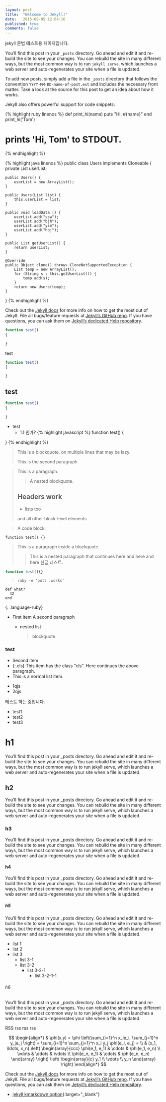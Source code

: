 ```yaml
---
layout: post
title:  "Welcome to Jekyll!"
date:   2015-09-05 12:04:16
published: true
comments: false
---
```


jekyll 문법 테스트용 페이지입니다.

You’ll find this post in your `_posts` directory. Go ahead and edit it and re-build the site to see your changes. You can rebuild the site in many different ways, but the most common way is to run `jekyll serve`, which launches a web server and auto-regenerates your site when a file is updated.

To add new posts, simply add a file in the `_posts` directory that follows the convention `YYYY-MM-DD-name-of-post.ext` and includes the necessary front matter. Take a look at the source for this post to get an idea about how it works.

Jekyll also offers powerful support for code snippets:


{% highlight ruby linenos %}
def print_hi(name)
	puts "Hi, #{name}"
end
print_hi('Tom')
# prints 'Hi, Tom' to STDOUT.
{% endhighlight %}

{% highlight java linenos %}
public class Users implements Cloneable {
    private List userList;

    public Users() {
        userList = new ArrayList();
    }

    public Users(List list) {
        this.userList = list;
    }

    public void loadData () {
        userList.add("ssw");
        userList.add("bjh");
        userList.add("ysm");
        userList.add("hoj");
    }

    public List getUserList() {
        return userList;
    }

    @Override
    public Object clone() throws CloneNotSupportedException {
        List temp = new ArrayList();
        for (String s : this.getUserList()) {
            temp.add(s);
        }
        return new Users(temp);
    }
}
{% endhighlight %}

Check out the [Jekyll docs][jekyll] for more info on how to get the most out of Jekyll. File all bugs/feature requests at [Jekyll’s GitHub repo][jekyll-gh]. If you have questions, you can ask them on [Jekyll’s dedicated Help repository][jekyll-help].

~~~ javascript
function test() 
{

}
~~~

test

~~~ javascript linenos
function test() 
{

}
~~~

## test

``` javascript
function test() 
{

}
```

- test
    - 1.1 인가?
{% highlight javascript %}
function test() 
{

}
{% endhighlight %}

> This is a blockquote.
>     on multiple lines
that may be lazy.
>
> This is the second paragraph

> This is a paragraph.
>
> > A nested blockquote.
>
> ## Headers work
>
> * lists too
>
> and all other block-level elements

> A code block:
>
> >
``` javscript
function test() {}
```
>

> This is a paragraph inside
a blockquote.
>
> > This is a nested paragraph
that continues here
> and here
> > and here 한글 테스트.

``` javascript
function test(){} 
```

>     ruby -e 'puts :works'

~~~
def what?
  42
end
~~~
{: .language-ruby}

- First item A second paragraph
  - nested list

    > blockquote

### test

* Second item
* {:.cls} This item has the class "cls".
  Here continues the above paragraph.
* This is a normal list item.
- 1qjs
- 2qjs

테스트 하는 중입니다.

- test1
- test2
- test3

# h1

You’ll find this post in your _posts directory. Go ahead and edit it and re-build the site to see your changes. You can rebuild the site in many different ways, but the most common way is to run jekyll serve, which launches a web server and auto-regenerates your site when a file is updated.

## h2

You’ll find this post in your _posts directory. Go ahead and edit it and re-build the site to see your changes. You can rebuild the site in many different ways, but the most common way is to run jekyll serve, which launches a web server and auto-regenerates your site when a file is updated.

### h3

You’ll find this post in your _posts directory. Go ahead and edit it and re-build the site to see your changes. You can rebuild the site in many different ways, but the most common way is to run jekyll serve, which launches a web server and auto-regenerates your site when a file is updated.

#### h4

You’ll find this post in your _posts directory. Go ahead and edit it and re-build the site to see your changes. You can rebuild the site in many different ways, but the most common way is to run jekyll serve, which launches a web server and auto-regenerates your site when a file is updated.

##### h5

You’ll find this post in your _posts directory. Go ahead and edit it and re-build the site to see your changes. You can rebuild the site in many different ways, but the most common way is to run jekyll serve, which launches a web server and auto-regenerates your site when a file is updated.

- list 1
- list 2
- list 3
  - list 3-1
  - list 3-2
    - list 3-2-1
      - list 3-2-1-1

###### h6

You’ll find this post in your _posts directory. Go ahead and edit it and re-build the site to see your changes. You can rebuild the site in many different ways, but the most common way is to run jekyll serve, which launches a web server and auto-regenerates your site when a file is updated.


<span class="icon green">
  <i class="fa fa-rss"></i>RSS
</span>
<span class="icon orange">
  <i class="fa fa-rss"></i>rss
</span>

<span class="icon blue">
  <i class="fa fa-rss"></i>rss
</span>

<span class="icon gray">
  <i class="fa fa-rss"></i>rss
</span>

$$
\begin{align*}
  & \phi(x,y) = \phi \left(\sum_{i=1}^n x_ie_i, \sum_{j=1}^n y_je_j \right)
  = \sum_{i=1}^n \sum_{j=1}^n x_i y_j \phi(e_i, e_j) = \\
  & (x_1, \ldots, x_n) \left( \begin{array}{ccc}
      \phi(e_1, e_1) & \cdots & \phi(e_1, e_n) \\
      \vdots & \ddots & \vdots \\
      \phi(e_n, e_1) & \cdots & \phi(e_n, e_n)
    \end{array} \right)
  \left( \begin{array}{c}
      y_1 \\
      \vdots \\
      y_n
    \end{array} \right)
\end{align*}
$$

Check out the [Jekyll docs][jekyll] for more info on how to get the most out of Jekyll. File all bugs/feature requests at [Jekyll’s GitHub repo][jekyll-gh]. If you have questions, you can ask them on [Jekyll’s dedicated Help repository][jekyll-help].

- [jekyll kmarkdown option](http://kramdown.gettalong.org/rdoc/Kramdown/Options.html){:target="_blank"}

[jekyll]:      http://jekyllrb.com
[jekyll-gh]:   https://github.com/jekyll/jekyll
[jekyll-help]: https://github.com/jekyll/jekyll-help

